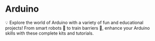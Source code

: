# Arduino
💡 Explore the world of Arduino with a variety of fun and educational projects! From smart robots 🤖 to train barriers 🚉, enhance your Arduino skills with these complete kits and tutorials.
